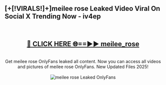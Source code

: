 <h2>[+[!VIRALS!]+]meilee rose Leaked Video Viral On Social X Trending Now - iv4ep</h2>
<br>
<div align="center">
<h2><a href="https://libra.edu.pl?meilee_rose" rel="nofollow">🔴 CLICK HERE 🌐==►► meilee_rose</a></h2>
<br>
Get meilee rose OnlyFans leaked all content. Now you can access all videos and pictures of meilee rose OnlyFans. New Updated Files 2025!
<br>
<br>
<a href="https://libra.edu.pl?meilee_rose" rel="nofollow" data-target="animated-image.originalLink"><img src="https://i.ibb.co.com/WyWwxjT/player-gif2.gif" alt="meilee rose Leaked OnlyFans" style="max-width: 100%; display: inline-block;" data-target="animated-image.originalImage"></a>
</div>
<br>